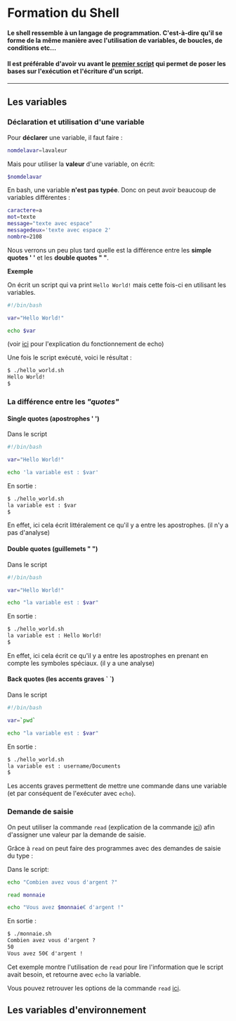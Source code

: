 # Formation du Shell

#### Le shell ressemble à un langage de programmation. C'est-à-dire qu'il se forme de la même manière avec l'utilisation de variables, de boucles, de conditions etc...

#### Il est préférable d'avoir vu avant le [premier script](./premier_script.md) qui permet de poser les bases sur l'exécution et l'écriture d'un script.
------

## Les variables

### Déclaration et utilisation d'une variable

Pour **déclarer** une variable, il faut faire :

```bash
nomdelavar=lavaleur
```

Mais pour utiliser la **valeur** d'une variable, on écrit:

```bash
$nomdelavar
```

En bash, une variable **n'est pas typée**. Donc on peut avoir beaucoup de variables différentes :

```bash
caractere=a
mot=texte
message="texte avec espace"
messagedeux='texte avec espace 2'
nombre=2108
```
Nous verrons un peu plus tard quelle est la différence entre les **simple quotes ' '** et les **double quotes " "**.

**Exemple**

On écrit un script qui va print ``Hello World!`` mais cette fois-ci en utilisant les variables.

```bash
#!/bin/bash

var="Hello World!"

echo $var
```
(voir [ici](./new_command.md#la-commande-echo) pour l'explication du fonctionnement de echo)

Une fois le script exécuté, voici le résultat :

```bash
$ ./hello_world.sh
Hello World!
$
```
### La différence entre les ***"quotes"***

#### Single quotes (apostrophes ' ')

Dans le script 
```bash
#!/bin/bash

var="Hello World!"

echo 'la variable est : $var'
```
En sortie :

```html
$ ./hello_world.sh
la variable est : $var
$
```

En effet, ici cela écrit littéralement ce qu'il y a entre les apostrophes. (il n'y a pas d'analyse)

#### Double quotes (guillemets " ")

Dans le script 
```bash
#!/bin/bash

var="Hello World!"

echo "la variable est : $var"
```
En sortie :

```html
$ ./hello_world.sh
la variable est : Hello World!
$
```
En effet, ici cela écrit ce qu'il y a entre les apostrophes en prenant en compte les symboles spéciaux. (il y a une analyse)

#### Back quotes (les accents graves \` `)

Dans le script 
```bash
#!/bin/bash

var=`pwd`

echo "la variable est : $var"
```
En sortie :

```html
$ ./hello_world.sh
la variable est : username/Documents
$
```
Les accents graves permettent de mettre une commande dans une variable (et par conséquent de l'exécuter avec ``echo``).

### Demande de saisie

On peut utiliser la commande `read` (explication de la commande [ici](./new_command.md#la-commande-read)) afin d'assigner une valeur par la demande de saisie.

Grâce à `read` on peut faire des programmes avec des demandes de saisie du type :

Dans le script:

```bash
echo "Combien avez vous d'argent ?"

read monnaie

echo "Vous avez $monnaie€ d'argent !"
```
En sortie :

```html
$ ./monnaie.sh
Combien avez vous d'argent ?
50
Vous avez 50€ d'argent !
```
Cet exemple montre l'utilisation de `read` pour lire l'information que le script avait besoin, et retourne avec `echo` la variable.

Vous pouvez retrouver les options de la commande `read` [ici](./new_command.md#la-commande-read).

## Les variables d'environnement




